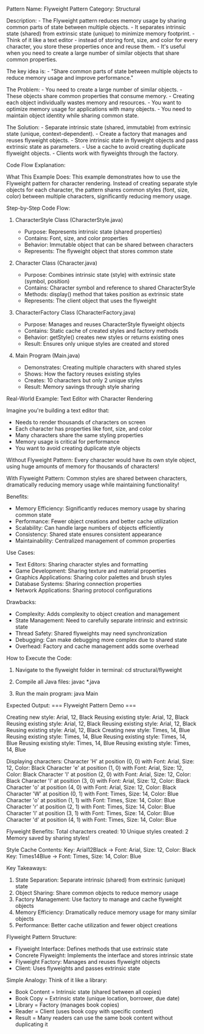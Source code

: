Pattern Name: Flyweight
Pattern Category: Structural

Description:
    - The Flyweight pattern reduces memory usage by sharing common parts of state between multiple objects.
    - It separates intrinsic state (shared) from extrinsic state (unique) to minimize memory footprint.
    - Think of it like a text editor - instead of storing font, size, and color for every character, you store these properties once and reuse them.
    - It's useful when you need to create a large number of similar objects that share common properties.

The key idea is:
    - "Share common parts of state between multiple objects to reduce memory usage and improve performance."

The Problem:
    - You need to create a large number of similar objects.
    - These objects share common properties that consume memory.
    - Creating each object individually wastes memory and resources.
    - You want to optimize memory usage for applications with many objects.
    - You need to maintain object identity while sharing common state.

The Solution:
    - Separate intrinsic state (shared, immutable) from extrinsic state (unique, context-dependent).
    - Create a factory that manages and reuses flyweight objects.
    - Store intrinsic state in flyweight objects and pass extrinsic state as parameters.
    - Use a cache to avoid creating duplicate flyweight objects.
    - Clients work with flyweights through the factory.

Code Flow Explanation:

What This Example Does:
This example demonstrates how to use the Flyweight pattern for character rendering. Instead of creating separate style objects for each character, the pattern shares common styles (font, size, color) between multiple characters, significantly reducing memory usage.

Step-by-Step Code Flow:

1. CharacterStyle Class (CharacterStyle.java)
   - Purpose: Represents intrinsic state (shared properties)
   - Contains: Font, size, and color properties
   - Behavior: Immutable object that can be shared between characters
   - Represents: The flyweight object that stores common state

2. Character Class (Character.java)
   - Purpose: Combines intrinsic state (style) with extrinsic state (symbol, position)
   - Contains: Character symbol and reference to shared CharacterStyle
   - Methods: display() method that takes position as extrinsic state
   - Represents: The client object that uses the flyweight

3. CharacterFactory Class (CharacterFactory.java)
   - Purpose: Manages and reuses CharacterStyle flyweight objects
   - Contains: Static cache of created styles and factory methods
   - Behavior: getStyle() creates new styles or returns existing ones
   - Result: Ensures only unique styles are created and stored

4. Main Program (Main.java)
   - Demonstrates: Creating multiple characters with shared styles
   - Shows: How the factory reuses existing styles
   - Creates: 10 characters but only 2 unique styles
   - Result: Memory savings through style sharing

Real-World Example: Text Editor with Character Rendering

Imagine you're building a text editor that:
- Needs to render thousands of characters on screen
- Each character has properties like font, size, and color
- Many characters share the same styling properties
- Memory usage is critical for performance
- You want to avoid creating duplicate style objects

Without Flyweight Pattern:
Every character would have its own style object, using huge amounts of memory for thousands of characters!

With Flyweight Pattern:
Common styles are shared between characters, dramatically reducing memory usage while maintaining functionality!

Benefits:
- Memory Efficiency: Significantly reduces memory usage by sharing common state
- Performance: Fewer object creations and better cache utilization
- Scalability: Can handle large numbers of objects efficiently
- Consistency: Shared state ensures consistent appearance
- Maintainability: Centralized management of common properties

Use Cases:
- Text Editors: Sharing character styles and formatting
- Game Development: Sharing texture and material properties
- Graphics Applications: Sharing color palettes and brush styles
- Database Systems: Sharing connection properties
- Network Applications: Sharing protocol configurations

Drawbacks:
- Complexity: Adds complexity to object creation and management
- State Management: Need to carefully separate intrinsic and extrinsic state
- Thread Safety: Shared flyweights may need synchronization
- Debugging: Can make debugging more complex due to shared state
- Overhead: Factory and cache management adds some overhead

How to Execute the Code:
1. Navigate to the flyweight folder in terminal:
   cd structural/flyweight

2. Compile all Java files:
   javac *.java

3. Run the main program:
   java Main

Expected Output:
=== Flyweight Pattern Demo ===

Creating new style: Arial, 12, Black
Reusing existing style: Arial, 12, Black
Reusing existing style: Arial, 12, Black
Reusing existing style: Arial, 12, Black
Reusing existing style: Arial, 12, Black
Creating new style: Times, 14, Blue
Reusing existing style: Times, 14, Blue
Reusing existing style: Times, 14, Blue
Reusing existing style: Times, 14, Blue
Reusing existing style: Times, 14, Blue

Displaying characters:
Character 'H' at position (0, 0) with Font: Arial, Size: 12, Color: Black
Character 'e' at position (1, 0) with Font: Arial, Size: 12, Color: Black
Character 'l' at position (2, 0) with Font: Arial, Size: 12, Color: Black
Character 'l' at position (3, 0) with Font: Arial, Size: 12, Color: Black
Character 'o' at position (4, 0) with Font: Arial, Size: 12, Color: Black
Character 'W' at position (0, 1) with Font: Times, Size: 14, Color: Blue
Character 'o' at position (1, 1) with Font: Times, Size: 14, Color: Blue
Character 'r' at position (2, 1) with Font: Times, Size: 14, Color: Blue
Character 'l' at position (3, 1) with Font: Times, Size: 14, Color: Blue
Character 'd' at position (4, 1) with Font: Times, Size: 14, Color: Blue

Flyweight Benefits:
Total characters created: 10
Unique styles created: 2
Memory saved by sharing styles!

Style Cache Contents:
Key: Arial12Black -> Font: Arial, Size: 12, Color: Black
Key: Times14Blue -> Font: Times, Size: 14, Color: Blue

Key Takeaways:
1. State Separation: Separate intrinsic (shared) from extrinsic (unique) state
2. Object Sharing: Share common objects to reduce memory usage
3. Factory Management: Use factory to manage and cache flyweight objects
4. Memory Efficiency: Dramatically reduce memory usage for many similar objects
5. Performance: Better cache utilization and fewer object creations

Flyweight Pattern Structure:
- Flyweight Interface: Defines methods that use extrinsic state
- Concrete Flyweight: Implements the interface and stores intrinsic state
- Flyweight Factory: Manages and reuses flyweight objects
- Client: Uses flyweights and passes extrinsic state

Simple Analogy:
Think of it like a library:
- Book Content = Intrinsic state (shared between all copies)
- Book Copy = Extrinsic state (unique location, borrower, due date)
- Library = Factory (manages book copies)
- Reader = Client (uses book copy with specific context)
- Result = Many readers can use the same book content without duplicating it
